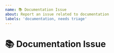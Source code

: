 ```yaml
---
name: 📚 Documentation Issue
about: Report an issue related to documentation
labels: 'documentation, needs triage'
---
```


# 📚 Documentation Issue

<!-- A clear and concise description of what the issue is. -->
